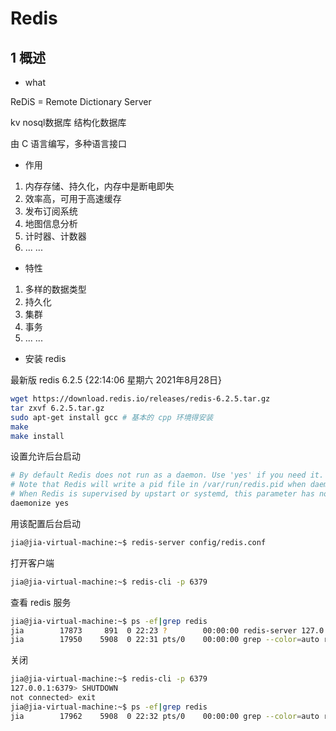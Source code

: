 # Redis
 
## 1 概述

+ what

ReDiS = Remote Dictionary Server

kv nosql数据库 结构化数据库

由 C 语言编写，多种语言接口


+ 作用

1. 内存存储、持久化，内存中是断电即失
2. 效率高，可用于高速缓存
3. 发布订阅系统
4. 地图信息分析
5. 计时器、计数器
6. ... ...


+ 特性

1. 多样的数据类型
2. 持久化
3. 集群
4. 事务
5. ... ...


+ 安装 redis

最新版 redis 6.2.5 {22:14:06 星期六 2021年8月28日}

```bash
wget https://download.redis.io/releases/redis-6.2.5.tar.gz
tar zxvf 6.2.5.tar.gz
sudo apt-get install gcc # 基本的 cpp 环境得安装
make
make install
```

设置允许后台启动
```bash
# By default Redis does not run as a daemon. Use 'yes' if you need it.
# Note that Redis will write a pid file in /var/run/redis.pid when daemonized.
# When Redis is supervised by upstart or systemd, this parameter has no impact.
daemonize yes
```

用该配置后台启动
```bash
jia@jia-virtual-machine:~$ redis-server config/redis.conf 
```

打开客户端
```bash
jia@jia-virtual-machine:~$ redis-cli -p 6379
```

查看 redis 服务
```bash
jia@jia-virtual-machine:~$ ps -ef|grep redis
jia        17873     891  0 22:23 ?        00:00:00 redis-server 127.0.0.1:6379
jia        17950    5908  0 22:31 pts/0    00:00:00 grep --color=auto redis
```

关闭
```bash
jia@jia-virtual-machine:~$ redis-cli -p 6379
127.0.0.1:6379> SHUTDOWN 
not connected> exit
jia@jia-virtual-machine:~$ ps -ef|grep redis
jia        17962    5908  0 22:32 pts/0    00:00:00 grep --color=auto redis
```











